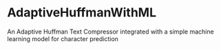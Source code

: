 # AdaptiveHuffmanWithML
An Adaptive Huffman Text Compressor integrated with a simple machine learning model for character prediction
